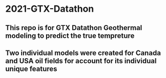# 2021-GTX-Datathon
## This repo is for GTX Datathon Geothermal modeling to predict the true tempreture
## Two individual models were created for Canada and  USA oil fields for account for its individual unique features 

